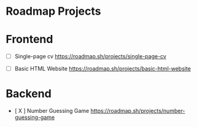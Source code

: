 # Roadmap Projects

# Frontend
- [ ] Single-page cv
https://roadmap.sh/projects/single-page-cv

- [ ] Basic HTML Website
https://roadmap.sh/projects/basic-html-website

# Backend 
- [ X ] Number Guessing Game
https://roadmap.sh/projects/number-guessing-game 
